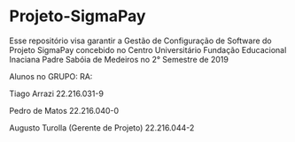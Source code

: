 # Projeto-SigmaPay
Esse repositório visa garantir a Gestão de Configuração de Software do Projeto SigmaPay concebido no Centro Universitário Fundação Educacional Inaciana Padre Sabóia de Medeiros no 2° Semestre de 2019


Alunos no GRUPO:                            RA:

Tiago Arrazi                                22.216.031-9

Pedro de Matos                              22.216.040-0

Augusto Turolla (Gerente de Projeto)        22.216.044-2

